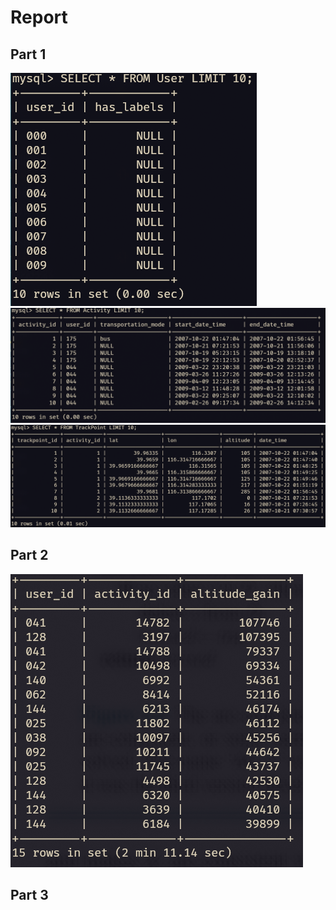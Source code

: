 # Report

## Part 1
![User table](pictures/image.png)
![Activity table](pictures/image-1.png)
![TrackPoint table](pictures/image-2.png)

## Part 2
![Altitude gain](image.png)
## Part 3
